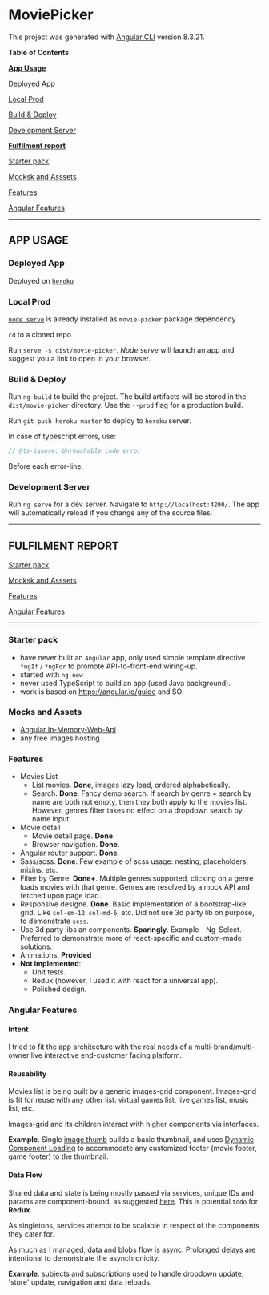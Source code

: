 # MoviePicker

This project was generated with [Angular CLI](https://github.com/angular/angular-cli) version 8.3.21.

**Table of Contents**

**[App Usage](#app-usage)**

[Deployed App](#deployed-app)

[Local Prod](#local-prod)

[Build & Deploy](#build-&-deploy)

[Development Server](#development-server)

**[Fulfilment report](#fulfilment-report)**

[Starter pack](#starter-pack)

[Mocksk and Asssets](#mocks-and-assets)

[Features](#features)

[Angular Features](#angular-features)


---

## APP USAGE

### Deployed App

Deployed on <a href="https://asolonenko-movie-picker.herokuapp.com/" target="_blank">`heroku`</a>

### Local Prod

[`node serve`](https://www.npmjs.com/package/serve) is already installed as `movie-picker` package dependency 

`cd` to a cloned repo

Run `serve -s dist/movie-picker`. _Node serve_ will launch an app and suggest you a link to open in your browser.
### Build & Deploy
Run `ng build` to build the project. The build artifacts will be stored in the `dist/movie-picker` directory. Use the `--prod` flag for a production build.

Run `git push heroku master` to deploy to `heroku` server.

In case of typescript errors, use:
```typescript
// @ts-ignore: Unreachable code error
```
Before each error-line.

### Development Server

Run `ng serve` for a dev server. Navigate to `http://localhost:4200/`. The app will automatically reload if you change any of the source files.


---

## FULFILMENT REPORT
[Starter pack](#starter-pack)

[Mocksk and Asssets](#mocks-and-assets)

[Features](#features)

[Angular Features](#angular-features)

---
### Starter pack
- have never built an `Angular` app, only used simple template directive `*ngIf` / `*ngFor` to promote API-to-front-end wiring-up.
- started with `ng new`
- never used TypeScript to build an app (used Java background).
- work is based on https://angular.io/guide and SO.

### Mocks and Assets

- [Angular In-Memory-Web-Api](https://angular.io/guide/http)
- any free images hosting

### Features

- Movies List
   - List movies. **Done**, images lazy load, ordered alphabetically.
   - Search. **Done**. Fancy demo search. If search by genre + search by name are both not empty, then they both apply to the movies list. However, genres filter takes no effect on a dropdown search by name input.
- Movie detail
   - Movie detail page. **Done**.
   - Browser navigation. **Done**.
- Angular router support. **Done**.
- Sass/scss. **Done**. Few example of scss usage: nesting, placeholders, mixins, etc.
- Filter by Genre. **Done+**. Multiple genres supported, clicking on a genre loads movies with that genre. Genres are resolved by a mock API and fetched upon page load.
- Responsive designe. **Done**. Basic implementation of a bootstrap-like grid. Like `col-sm-12 col-md-6`, etc. Did not use 3d party lib on purpose, to demonstrate `scss`.
- Use 3d party libs an components. **Sparingly**. Example - Ng-Select. Preferred to demonstrate more of react-specific and custom-made solutions.
- Animations. **Provided**
- **Not implemented**:
   - Unit tests.
   - Redux (however, I used it with react for a universal app).
   - Polished design.

### Angular Features

#### Intent

I tried to fit the app architecture with the real needs of a multi-brand/multi-owner live interactive end-customer facing platform.

#### Reusability

Movies list is being built by a generic images-grid component. Images-grid is fit for reuse with any other list: virtual games list, live games list, music list, etc.

Images-grid and its children interact with higher components via interfaces.

**Example**. Single [image thumb](https://github.com/AlexeySolonenko/movie-picker/blob/e3040176e811b97588162f3a48f1252014cbce07/src/app/comps/grids/images-grid/single-thumb/single-thumb/single-thumb.component.ts#L48) builds a basic thumbnail, and uses [Dynamic Component Loading](https://angular.io/guide/dynamic-component-loader) to accommodate any customized footer (movie footer, game footer) to the thumbnail.

#### Data Flow

Shared data and state is being mostly passed via services, unique IDs and params are component-bound, as suggested [here](https://angular.io/guide/component-interaction). This is potential `todo` for **Redux**.

As singletons, services attempt to be scalable in respect of the components they cater for.

As much as I managed, data and blobs flow is async. Prolonged delays are intentional to demonstrate the asynchronicity.

**Example**. [subjects and subscriptions](https://github.com/AlexeySolonenko/movie-picker/blob/master/src/app/services/movies/movies-service-types.ts#L6) used to handle dropdown update, 'store' update, navigation and data reloads. 

